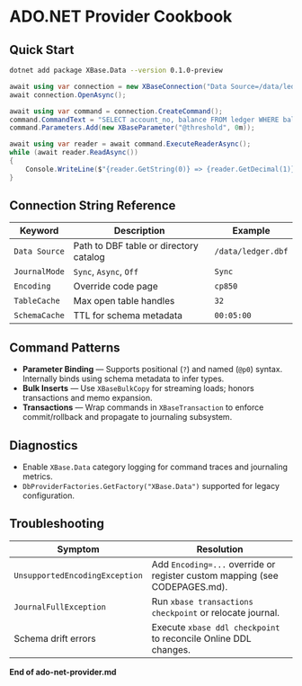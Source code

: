 # ADO.NET Provider Cookbook

## Quick Start
```bash
dotnet add package XBase.Data --version 0.1.0-preview
```
```csharp
await using var connection = new XBaseConnection("Data Source=/data/ledger.dbf;JournalMode=Sync;Encoding=cp437");
await connection.OpenAsync();

await using var command = connection.CreateCommand();
command.CommandText = "SELECT account_no, balance FROM ledger WHERE balance < @threshold";
command.Parameters.Add(new XBaseParameter("@threshold", 0m));

await using var reader = await command.ExecuteReaderAsync();
while (await reader.ReadAsync())
{
    Console.WriteLine($"{reader.GetString(0)} => {reader.GetDecimal(1)}");
}
```

## Connection String Reference
| Keyword | Description | Example |
|---------|-------------|---------|
| `Data Source` | Path to DBF table or directory catalog | `/data/ledger.dbf` |
| `JournalMode` | `Sync`, `Async`, `Off` | `Sync` |
| `Encoding` | Override code page | `cp850` |
| `TableCache` | Max open table handles | `32` |
| `SchemaCache` | TTL for schema metadata | `00:05:00` |

## Command Patterns
- **Parameter Binding** — Supports positional (`?`) and named (`@p0`) syntax. Internally binds using schema metadata to infer types.
- **Bulk Inserts** — Use `XBaseBulkCopy` for streaming loads; honors transactions and memo expansion.
- **Transactions** — Wrap commands in `XBaseTransaction` to enforce commit/rollback and propagate to journaling subsystem.

## Diagnostics
- Enable `XBase.Data` category logging for command traces and journaling metrics.
- `DbProviderFactories.GetFactory("XBase.Data")` supported for legacy configuration.

## Troubleshooting
| Symptom | Resolution |
|---------|------------|
| `UnsupportedEncodingException` | Add `Encoding=...` override or register custom mapping (see CODEPAGES.md). |
| `JournalFullException` | Run `xbase transactions checkpoint` or relocate journal. |
| Schema drift errors | Execute `xbase ddl checkpoint` to reconcile Online DDL changes. |

**End of ado-net-provider.md**
